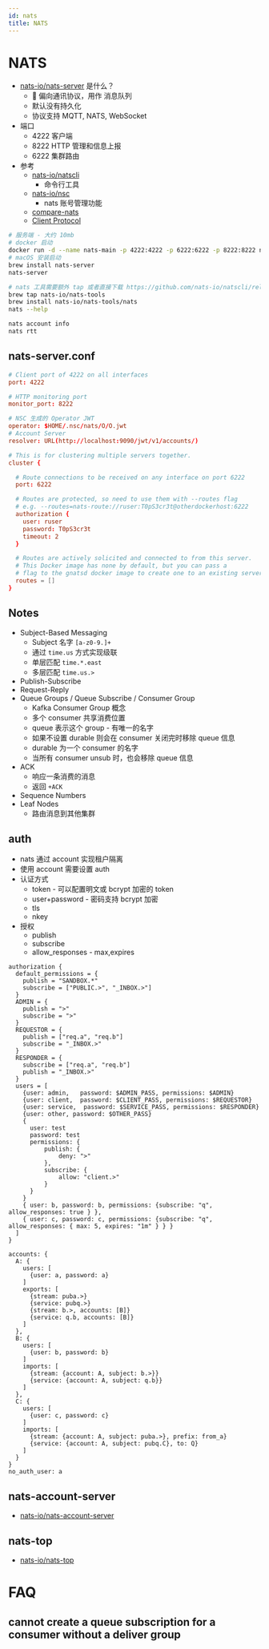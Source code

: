 ```yaml
---
id: nats
title: NATS
---
```


# NATS

- [nats-io/nats-server](https://github.com/nats-io/nats-server) 是什么？
  -  偏向通讯协议，用作 消息队列
  - 默认没有持久化
  - 协议支持 MQTT, NATS, WebSocket
- 端口
  - 4222 客户端
  - 8222 HTTP 管理和信息上报
  - 6222 集群路由
- 参考
  - [nats-io/natscli](https://github.com/nats-io/natscli)
    - 命令行工具
  - [nats-io/nsc](https://github.com/nats-io/nsc)
    - nats 账号管理功能
  - [compare-nats](https://docs.nats.io/compare-nats)
  - [Client Protocol](https://docs.nats.io/nats-protocol/nats-protocol)

```bash
# 服务端 - 大约 10mb
# docker 启动
docker run -d --name nats-main -p 4222:4222 -p 6222:6222 -p 8222:8222 nats:alpine
# macOS 安装启动
brew install nats-server
nats-server

# nats 工具需要额外 tap 或者直接下载 https://github.com/nats-io/natscli/releases
brew tap nats-io/nats-tools
brew install nats-io/nats-tools/nats
nats --help

nats account info
nats rtt
```

## nats-server.conf

```conf
# Client port of 4222 on all interfaces
port: 4222

# HTTP monitoring port
monitor_port: 8222

# NSC 生成的 Operator JWT
operator: $HOME/.nsc/nats/O/O.jwt
# Account Server
resolver: URL(http://localhost:9090/jwt/v1/accounts/)

# This is for clustering multiple servers together.
cluster {

  # Route connections to be received on any interface on port 6222
  port: 6222

  # Routes are protected, so need to use them with --routes flag
  # e.g. --routes=nats-route://ruser:T0pS3cr3t@otherdockerhost:6222
  authorization {
    user: ruser
    password: T0pS3cr3t
    timeout: 2
  }

  # Routes are actively solicited and connected to from this server.
  # This Docker image has none by default, but you can pass a
  # flag to the gnatsd docker image to create one to an existing server.
  routes = []
}
```

## Notes

- Subject-Based Messaging
  - Subject 名字 `[a-z0-9.]+`
  - 通过 `time.us` 方式实现级联
  - 单层匹配 `time.*.east`
  - 多层匹配 `time.us.>`
- Publish-Subscribe
- Request-Reply
- Queue Groups / Queue Subscribe / Consumer Group
  - Kafka Consumer Group 概念
  - 多个 consumer 共享消费位置
  - queue 表示这个 group - 有唯一的名字
  - 如果不设置 durable 则会在 consumer 关闭完时移除 queue 信息
  - durable 为一个 consumer 的名字
  - 当所有 consumer unsub 时，也会移除 queue 信息
- ACK
  - 响应一条消费的消息
  - 返回 `+ACK`
- Sequence Numbers
- Leaf Nodes
  - 路由消息到其他集群

## auth

- nats 通过 account 实现租户隔离
- 使用 account 需要设置 auth
- 认证方式
  - token - 可以配置明文或 bcrypt 加密的 token
  - user+password - 密码支持 bcrypt 加密
  - tls
  - nkey
- 授权
  - publish
  - subscribe
  - allow_responses - max,expires

```
authorization {
  default_permissions = {
    publish = "SANDBOX.*"
    subscribe = ["PUBLIC.>", "_INBOX.>"]
  }
  ADMIN = {
    publish = ">"
    subscribe = ">"
  }
  REQUESTOR = {
    publish = ["req.a", "req.b"]
    subscribe = "_INBOX.>"
  }
  RESPONDER = {
    subscribe = ["req.a", "req.b"]
    publish = "_INBOX.>"
  }
  users = [
    {user: admin,   password: $ADMIN_PASS, permissions: $ADMIN}
    {user: client,  password: $CLIENT_PASS, permissions: $REQUESTOR}
    {user: service,  password: $SERVICE_PASS, permissions: $RESPONDER}
    {user: other, password: $OTHER_PASS}
    {
      user: test
      password: test
      permissions: {
          publish: {
              deny: ">"
          },
          subscribe: {
              allow: "client.>"
          }
      }
    }
    { user: b, password: b, permissions: {subscribe: "q", allow_responses: true } },
    { user: c, password: c, permissions: {subscribe: "q", allow_responses: { max: 5, expires: "1m" } } }
  ]
}

accounts: {
  A: {
    users: [
      {user: a, password: a}
    ]
    exports: [
      {stream: puba.>}
      {service: pubq.>}
      {stream: b.>, accounts: [B]}
      {service: q.b, accounts: [B]}
    ]
  },
  B: {
    users: [
      {user: b, password: b}
    ]
    imports: [
      {stream: {account: A, subject: b.>}}
      {service: {account: A, subject: q.b}}
    ]
  },
  C: {
    users: [
      {user: c, password: c}
    ]
    imports: [
      {stream: {account: A, subject: puba.>}, prefix: from_a}
      {service: {account: A, subject: pubq.C}, to: Q}
    ]
  }
}
no_auth_user: a
```

## nats-account-server

- [nats-io/nats-account-server](https://github.com/nats-io/nats-account-server)

## nats-top

- [nats-io/nats-top](https://github.com/nats-io/nats-top)

# FAQ

## cannot create a queue subscription for a consumer without a deliver group
